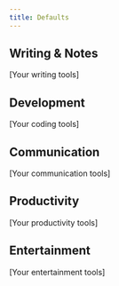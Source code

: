 ```yaml
---
title: Defaults
---
```


## Writing & Notes

[Your writing tools]

## Development

[Your coding tools]

## Communication

[Your communication tools]

## Productivity

[Your productivity tools]

## Entertainment

[Your entertainment tools]
